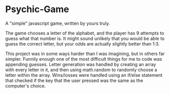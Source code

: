 # Psychic-Game

A "simple" javascript game, written by yours truly.

The game chooses a letter of the alphabet, and the player has 9 attempts to guess what that number is. It might sound unlikely that you would be able to guess the correct letter, but your odds are actually slightly better than 1:3.

This project was in some ways harder than I was imagining, but in others far simpler. Funnily enough one of the most difficult things for me to code was appending guesses. Letter generation was handled by creating an array with every letter in it, and then using math.random to randomly choose a letter within the array. Wins/losses were handled using an if/else statement that checked if the key that the user pressed was the same as the computer's choice.